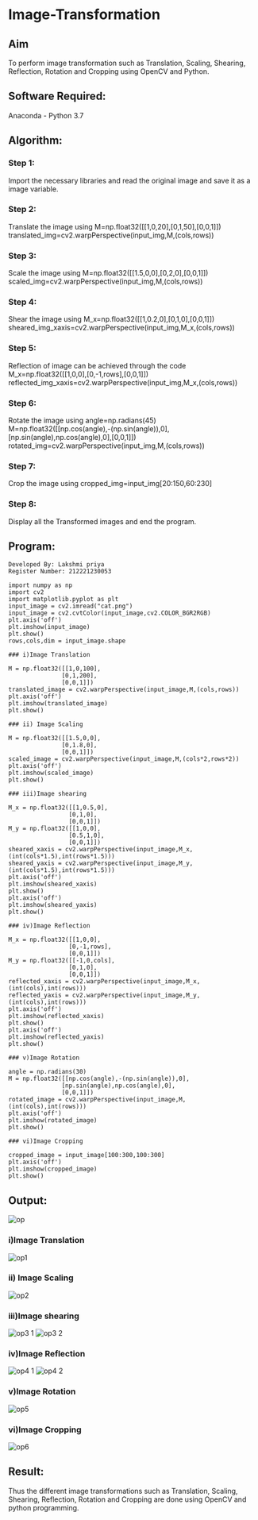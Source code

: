# Image-Transformation
## Aim
To perform image transformation such as Translation, Scaling, Shearing, Reflection, Rotation and Cropping using OpenCV and Python.

## Software Required:
Anaconda - Python 3.7

## Algorithm:
### Step 1:
Import the necessary libraries and read the original image and save it as a image variable.

### Step 2:
Translate the image using M=np.float32([[1,0,20],[0,1,50],[0,0,1]]) translated_img=cv2.warpPerspective(input_img,M,(cols,rows))

### Step 3:
Scale the image using M=np.float32([[1.5,0,0],[0,2,0],[0,0,1]]) scaled_img=cv2.warpPerspective(input_img,M,(cols,rows))

### Step 4:
Shear the image using M_x=np.float32([[1,0.2,0],[0,1,0],[0,0,1]]) sheared_img_xaxis=cv2.warpPerspective(input_img,M_x,(cols,rows))

### Step 5:
Reflection of image can be achieved through the code M_x=np.float32([[1,0,0],[0,-1,rows],[0,0,1]]) reflected_img_xaxis=cv2.warpPerspective(input_img,M_x,(cols,rows))

### Step 6:
Rotate the image using angle=np.radians(45) M=np.float32([[np.cos(angle),-(np.sin(angle)),0],[np.sin(angle),np.cos(angle),0],[0,0,1]]) rotated_img=cv2.warpPerspective(input_img,M,(cols,rows))

### Step 7:
Crop the image using cropped_img=input_img[20:150,60:230]

### Step 8:
Display all the Transformed images and end the program.

## Program:
```
Developed By: Lakshmi priya
Register Number: 212221230053

import numpy as np
import cv2
import matplotlib.pyplot as plt
input_image = cv2.imread("cat.png")
input_image = cv2.cvtColor(input_image,cv2.COLOR_BGR2RGB)
plt.axis('off')
plt.imshow(input_image)
plt.show()
rows,cols,dim = input_image.shape

### i)Image Translation

M = np.float32([[1,0,100],
               [0,1,200],
               [0,0,1]])
translated_image = cv2.warpPerspective(input_image,M,(cols,rows))
plt.axis('off')
plt.imshow(translated_image)
plt.show()

### ii) Image Scaling

M = np.float32([[1.5,0,0],
               [0,1.8,0],
               [0,0,1]])
scaled_image = cv2.warpPerspective(input_image,M,(cols*2,rows*2))
plt.axis('off')
plt.imshow(scaled_image)
plt.show()

### iii)Image shearing

M_x = np.float32([[1,0.5,0],
                 [0,1,0],
                 [0,0,1]])
M_y = np.float32([[1,0,0],
                 [0.5,1,0],
                 [0,0,1]])
sheared_xaxis = cv2.warpPerspective(input_image,M_x,(int(cols*1.5),int(rows*1.5)))
sheared_yaxis = cv2.warpPerspective(input_image,M_y,(int(cols*1.5),int(rows*1.5)))
plt.axis('off')
plt.imshow(sheared_xaxis)
plt.show()
plt.axis('off')
plt.imshow(sheared_yaxis)
plt.show()

### iv)Image Reflection

M_x = np.float32([[1,0,0],
                 [0,-1,rows],
                 [0,0,1]])
M_y = np.float32([[-1,0,cols],
                 [0,1,0],
                 [0,0,1]])
reflected_xaxis = cv2.warpPerspective(input_image,M_x,(int(cols),int(rows)))
reflected_yaxis = cv2.warpPerspective(input_image,M_y,(int(cols),int(rows)))
plt.axis('off')
plt.imshow(reflected_xaxis)
plt.show()
plt.axis('off')
plt.imshow(reflected_yaxis)
plt.show()

### v)Image Rotation

angle = np.radians(30)
M = np.float32([[np.cos(angle),-(np.sin(angle)),0],
               [np.sin(angle),np.cos(angle),0],
               [0,0,1]])
rotated_image = cv2.warpPerspective(input_image,M,(int(cols),int(rows)))
plt.axis('off')
plt.imshow(rotated_image)
plt.show()

### vi)Image Cropping

cropped_image = input_image[100:300,100:300]
plt.axis('off')
plt.imshow(cropped_image)
plt.show()
```
## Output:

![op](https://user-images.githubusercontent.com/93427923/166110045-12ff7315-b0e9-4a69-8507-3192ddb5a4ac.png)

### i)Image Translation

![op1](https://user-images.githubusercontent.com/93427923/166110052-1accb5b7-faf1-41f1-b472-1b3c6f85000d.png)

### ii) Image Scaling

![op2](https://user-images.githubusercontent.com/93427923/166110225-81af6520-9d65-45dd-9a13-cc713be121bc.png)

### iii)Image shearing

![op3 1](https://user-images.githubusercontent.com/93427923/166110850-e6befb94-b40e-4906-a851-5745cac555ce.png)
![op3 2](https://user-images.githubusercontent.com/93427923/166110861-b83ea066-1a1a-4a07-a5a1-5a11fa23cf7e.png)

### iv)Image Reflection

![op4 1](https://user-images.githubusercontent.com/93427923/166110874-09f5c1cb-67ee-4183-ac3f-ae58b2cd0dac.png)
![op4 2](https://user-images.githubusercontent.com/93427923/166110881-980b02fa-43d4-4ea2-b1cb-8db7347575ef.png)

### v)Image Rotation

![op5](https://user-images.githubusercontent.com/93427923/166110320-e0208d30-328b-46ba-8018-c08d37a445f3.png)

### vi)Image Cropping

![op6](https://user-images.githubusercontent.com/93427923/166110349-5f00bc2f-740b-4bbc-839b-169671283560.png)

## Result: 

Thus the different image transformations such as Translation, Scaling, Shearing, Reflection, Rotation and Cropping are done using OpenCV and python programming.
